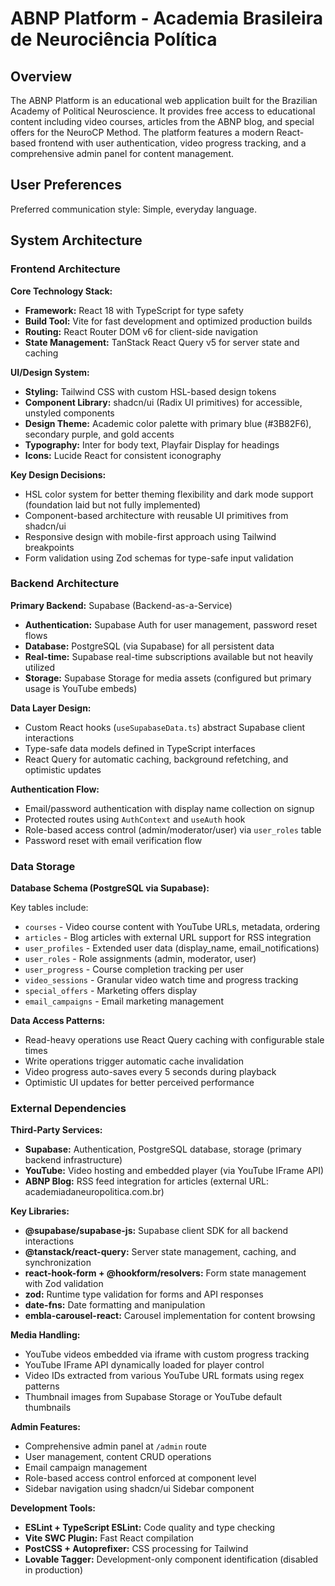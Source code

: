 # ABNP Platform - Academia Brasileira de Neurociência Política

## Overview

The ABNP Platform is an educational web application built for the Brazilian Academy of Political Neuroscience. It provides free access to educational content including video courses, articles from the ABNP blog, and special offers for the NeuroCP Method. The platform features a modern React-based frontend with user authentication, video progress tracking, and a comprehensive admin panel for content management.

## User Preferences

Preferred communication style: Simple, everyday language.

## System Architecture

### Frontend Architecture

**Core Technology Stack:**
- **Framework:** React 18 with TypeScript for type safety
- **Build Tool:** Vite for fast development and optimized production builds
- **Routing:** React Router DOM v6 for client-side navigation
- **State Management:** TanStack React Query v5 for server state and caching

**UI/Design System:**
- **Styling:** Tailwind CSS with custom HSL-based design tokens
- **Component Library:** shadcn/ui (Radix UI primitives) for accessible, unstyled components
- **Design Theme:** Academic color palette with primary blue (#3B82F6), secondary purple, and gold accents
- **Typography:** Inter for body text, Playfair Display for headings
- **Icons:** Lucide React for consistent iconography

**Key Design Decisions:**
- HSL color system for better theming flexibility and dark mode support (foundation laid but not fully implemented)
- Component-based architecture with reusable UI primitives from shadcn/ui
- Responsive design with mobile-first approach using Tailwind breakpoints
- Form validation using Zod schemas for type-safe input validation

### Backend Architecture

**Primary Backend:** Supabase (Backend-as-a-Service)
- **Authentication:** Supabase Auth for user management, password reset flows
- **Database:** PostgreSQL (via Supabase) for all persistent data
- **Real-time:** Supabase real-time subscriptions available but not heavily utilized
- **Storage:** Supabase Storage for media assets (configured but primary usage is YouTube embeds)

**Data Layer Design:**
- Custom React hooks (`useSupabaseData.ts`) abstract Supabase client interactions
- Type-safe data models defined in TypeScript interfaces
- React Query for automatic caching, background refetching, and optimistic updates

**Authentication Flow:**
- Email/password authentication with display name collection on signup
- Protected routes using `AuthContext` and `useAuth` hook
- Role-based access control (admin/moderator/user) via `user_roles` table
- Password reset with email verification flow

### Data Storage

**Database Schema (PostgreSQL via Supabase):**

Key tables include:
- `courses` - Video course content with YouTube URLs, metadata, ordering
- `articles` - Blog articles with external URL support for RSS integration
- `user_profiles` - Extended user data (display_name, email_notifications)
- `user_roles` - Role assignments (admin, moderator, user)
- `user_progress` - Course completion tracking per user
- `video_sessions` - Granular video watch time and progress tracking
- `special_offers` - Marketing offers display
- `email_campaigns` - Email marketing management

**Data Access Patterns:**
- Read-heavy operations use React Query caching with configurable stale times
- Write operations trigger automatic cache invalidation
- Video progress auto-saves every 5 seconds during playback
- Optimistic UI updates for better perceived performance

### External Dependencies

**Third-Party Services:**
- **Supabase:** Authentication, PostgreSQL database, storage (primary backend infrastructure)
- **YouTube:** Video hosting and embedded player (via YouTube IFrame API)
- **ABNP Blog:** RSS feed integration for articles (external URL: academiadaneuropolitica.com.br)

**Key Libraries:**
- **@supabase/supabase-js:** Supabase client SDK for all backend interactions
- **@tanstack/react-query:** Server state management, caching, and synchronization
- **react-hook-form + @hookform/resolvers:** Form state management with Zod validation
- **zod:** Runtime type validation for forms and API responses
- **date-fns:** Date formatting and manipulation
- **embla-carousel-react:** Carousel implementation for content browsing

**Media Handling:**
- YouTube videos embedded via iframe with custom progress tracking
- YouTube IFrame API dynamically loaded for player control
- Video IDs extracted from various YouTube URL formats using regex patterns
- Thumbnail images from Supabase Storage or YouTube default thumbnails

**Admin Features:**
- Comprehensive admin panel at `/admin` route
- User management, content CRUD operations
- Email campaign management
- Role-based access control enforced at component level
- Sidebar navigation using shadcn/ui Sidebar component

**Development Tools:**
- **ESLint + TypeScript ESLint:** Code quality and type checking
- **Vite SWC Plugin:** Fast React compilation
- **PostCSS + Autoprefixer:** CSS processing for Tailwind
- **Lovable Tagger:** Development-only component identification (disabled in production)